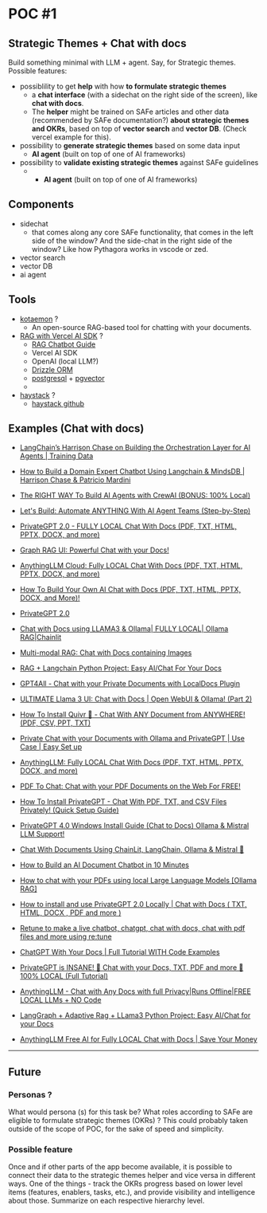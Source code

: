 # POC #1

## Strategic Themes + Chat with docs

Build something minimal with LLM + agent. Say, for Strategic themes. Possible features:

- possiblility to get **help** with how **to formulate strategic themes**
    - a **chat interface** (with a sidechat on the right side of the screen), like **chat with docs**.
    - The **helper** might be trained on SAFe articles and other data (recommended by SAFe documentation?) **about strategic themes and OKRs**, based on top of **vector search** and **vector DB**. (Check vercel example for this).
- possibility to **generate strategic themes** based on some data input
    - **AI agent** (built on top of one of AI frameworks)
- possibility to **validate existing strategic themes** against SAFe guidelines
    - - **AI agent** (built on top of one of AI frameworks)

## Components

- sidechat
    - that comes along any core SAFe functionality, that comes in the left side of the window? And the side-chat in the right side of the window? Like how Pythagora works in vscode or zed.
- vector search
- vector DB
- ai agent

## Tools

- [kotaemon](https://github.com/Cinnamon/kotaemon) ?
    - An open-source RAG-based tool for chatting with your documents.
- [RAG with Vercel AI SDK](https://vercel.com/templates/next.js/ai-sdk-rag) ?
    - [RAG Chatbot Guide](https://sdk.vercel.ai/docs/guides/rag-chatbot)
    - Vercel AI SDK
    - OpenAI (local LLM?)
    - [Drizzle ORM](https://orm.drizzle.team/)
    - [postgresql](https://www.postgresql.org/) + [pgvector](https://github.com/pgvector/pgvector)
    - 
- [haystack](https://haystack.deepset.ai/) ?
    - [haystack github](https://github.com/deepset-ai/haystack)

## Examples (Chat with docs)

- [LangChain’s Harrison Chase on Building the Orchestration Layer for AI Agents | Training Data](https://www.youtube.com/watch?v=6XZLoW0-mPY)

- [How to Build a Domain Expert Chatbot Using Langchain & MindsDB | Harrison Chase & Patricio Mardini](https://www.youtube.com/watch?v=QrIEoexbtDo)

- [The RIGHT WAY To Build AI Agents with CrewAI (BONUS: 100% Local)](https://youtu.be/iJjSjmZnNlI?si=D6ngsleZp21WQy2Y)
- [Let's Build: Automate ANYTHING With AI Agent Teams (Step-by-Step)](https://www.youtube.com/watch?v=8R7QOJgGyIQ)

- [PrivateGPT 2.0 - FULLY LOCAL Chat With Docs (PDF, TXT, HTML, PPTX, DOCX, and more)](https://youtu.be/XFiof0V3nhA?si=Itj4QO92Rd1fYUGS)
- [Graph RAG UI: Powerful Chat with your Docs!](https://www.youtube.com/watch?v=eynb_QUzYJE)
- [AnythingLLM Cloud: Fully LOCAL Chat With Docs (PDF, TXT, HTML, PPTX, DOCX, and more)](https://youtu.be/SP-Y_9OEaFg?si=2pA7UJPxdoso2PD4)
- [How To Build Your Own AI Chat with Docs (PDF, TXT, HTML, PPTX, DOCX, and More)!](https://www.youtube.com/watch?v=4ZhltfGS5xE)
- [PrivateGPT 2.0](https://youtu.be/NemHxc2FGVU?si=O1-94_KE8xPqzevh)
- [Chat with Docs using LLAMA3 & Ollama| FULLY LOCAL| Ollama RAG|Chainlit](https://www.youtube.com/watch?v=YUQ9i8FwNgM)
- [Multi-modal RAG: Chat with Docs containing Images](https://www.youtube.com/watch?v=Rg35oYuus-w)
- [RAG + Langchain Python Project: Easy AI/Chat For Your Docs](https://www.youtube.com/watch?v=tcqEUSNCn8I)
- [GPT4All - Chat with your Private Documents with LocalDocs Plugin](https://www.youtube.com/watch?v=X8QbEENUZIo)
- [ULTIMATE Llama 3 UI: Chat with Docs | Open WebUI & Ollama! (Part 2)](https://www.youtube.com/watch?v=kDwEIgmqaEE)
- [How To Install Quivr 🏹 - Chat With ANY Document from ANYWHERE! (PDF, CSV, PPT, TXT)](https://www.youtube.com/watch?v=rFEbz93G9U8)
- [Private Chat with your Documents with Ollama and PrivateGPT | Use Case | Easy Set up](https://www.youtube.com/watch?v=lhQ8ixnYO2Y)
- [AnythingLLM: Fully LOCAL Chat With Docs (PDF, TXT, HTML, PPTX, DOCX, and more)](https://www.youtube.com/watch?v=NuZ0n0LPZ5E)
- [PDF To Chat: Chat with your PDF Documents on the Web For FREE!](https://www.youtube.com/watch?v=ke1Ow_Ys3WQ)
- [How To Install PrivateGPT - Chat With PDF, TXT, and CSV Files Privately! (Quick Setup Guide)](https://www.youtube.com/watch?v=jxSPx1bfl2M)
- [PrivateGPT 4.0 Windows Install Guide (Chat to Docs) Ollama & Mistral LLM Support!](https://www.youtube.com/watch?v=Ww2oelybDz8)
- [Chat With Documents Using ChainLit, LangChain, Ollama & Mistral 🧠](https://www.youtube.com/watch?v=2IL0Sd3neWc)
- [How to Build an AI Document Chatbot in 10 Minutes](https://www.youtube.com/watch?v=riXpu1tHzl0)
- [How to chat with your PDFs using local Large Language Models [Ollama RAG]](https://www.youtube.com/watch?v=ztBJqzBU5kc)
- [How to install and use PrivateGPT 2.0 Locally | Chat with Docs ( TXT, HTML, DOCX , PDF and more )](https://www.youtube.com/watch?v=SV8WTcn26Xc)
- [Retune to make a live chatbot, chatgpt, chat with docs, chat with pdf files and more using re:tune](https://www.youtube.com/watch?v=LcNPDv7NbwQ)
- [ChatGPT With Your Docs | Full Tutorial WITH Code Examples](https://www.youtube.com/watch?v=kM3DPWO7YV4)
- [PrivateGPT is INSANE! 🤯 Chat with your Docs, TXT, PDF and more 🚀 100% LOCAL (Full Tutorial)](https://www.youtube.com/watch?v=kCLHw6b3cPY)
- [AnythingLLM - Chat with Any Docs with full Privacy|Runs Offline|FREE LOCAL LLMs + NO Code](https://www.youtube.com/watch?v=J6NJCg-hI9c)
- [LangGraph + Adaptive Rag + LLama3 Python Project: Easy AI/Chat for your Docs](https://www.youtube.com/watch?v=_8JS2U1xLps)
- [AnythingLLM Free AI for Fully LOCAL Chat with Docs | Save Your Money](https://www.youtube.com/watch?v=2CVu7Tw6Yzs)

---

## Future

### Personas ?

What would persona (s) for this task be? What roles according to SAFe are eligible to formulate strategic themes (OKRs) ?
This could probably taken outside of the scope of POC, for the sake of speed and simplicity.

### Possible feature

Once and if other parts of the app become available, it is possible to connect their data to the strategic themes helper and vice versa in different ways. One of the things - track the OKRs progress based on lower level items (features, enablers, tasks, etc.), and provide visibility and intelligence about those. Summarize on each respective hierarchy level.